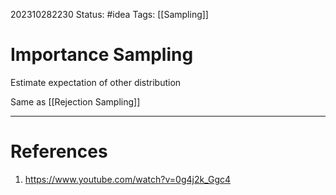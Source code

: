 202310282230
Status: #idea
Tags: [[Sampling]]

# Importance Sampling

Estimate expectation of other distribution

Same as [[Rejection Sampling]]

---
# References

1. https://www.youtube.com/watch?v=0g4j2k_Ggc4